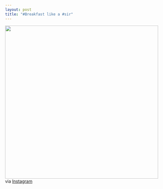 ```yaml
---
layout: post
title: "#Breakfast like a #sir"
---
```


<p><img class="img-responsive" src="http://distilleryimage0.s3.amazonaws.com/172e524ee6ef11e2affb22000aa8059e_7.jpg" width="500" class="img-polaroid"/><br />
via <a href="http://instagram.com/p/bdhI8amVkc/">Instagram</a></p>
